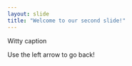 ```yaml
---
layout: slide
title: "Welcome to our second slide!"
---
```

Witty caption 

Use the left arrow to go back!
